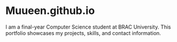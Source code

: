 # Muueen.github.io
I am a final-year Computer Science student at BRAC University.   This portfolio showcases my projects, skills, and contact information.
